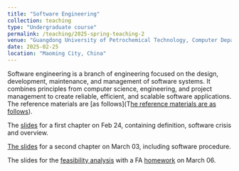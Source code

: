 ```yaml
---
title: "Software Engineering"
collection: teaching
type: "Undergraduate course"
permalink: /teaching/2025-spring-teaching-2
venue: "Guangdong University of Petrochemical Technology, Computer Department"
date: 2025-02-25
location: "Maoming City, China"
---
```


Software engineering is a branch of engineering focused on the design, development, maintenance, and management of software systems. It combines principles from computer science, engineering, and project management to create reliable, efficient, and scalable software applications. The reference materials are [as follows](T[he reference materials are as follows](https://github.com/QSCTech/zju-icicles/blob/master/%E8%BD%AF%E4%BB%B6%E5%B7%A5%E7%A8%8B/%E6%95%99%E6%9D%90/%E8%BD%AF%E4%BB%B6%E5%B7%A5%E7%A8%8B%EF%BC%9A%E5%AE%9E%E8%B7%B5%E8%80%85%E7%9A%84%E7%A0%94%E7%A9%B6%E6%96%B9%E6%B3%95%EF%BC%88%E7%AC%AC7%E7%89%88%EF%BC%89.pdf)).

The [slides](/files/2025_1_SE/0224_SE_chapter1.ppt) for a first chapter on Feb 24, containing definition, software crisis and overview.

[The slides](/files/2025_1_SE/0303_SE_chapter2.ppt) for a second chapter on March 03, including software procedure.

The slides for the [feasibility analysis](/files/2025_1_SE/0306_SE_kexingxing.pdf) with a FA [homework](/files/2024_2_SE/0306_SE_report_modul.docx) on March 06.


